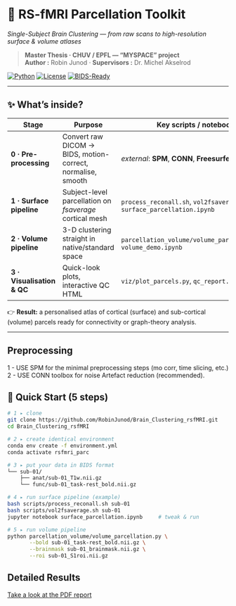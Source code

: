 # 🧠 RS-fMRI Parcellation Toolkit  
*Single-Subject Brain Clustering — from raw scans to high-resolution surface & volume atlases*

> **Master Thesis · CHUV / EPFL ― “MYSPACE” project**  
> **Author :** Robin Junod  ·  **Supervisors :** Dr. Michel Akselrod 

[![Python](https://img.shields.io/badge/python-3.10%2B-blue.svg)](https://www.python.org/) 
[![License](https://img.shields.io/badge/license-MIT-green)](LICENSE) 
[![BIDS-Ready](https://img.shields.io/badge/BIDS-compatible-yes-orange)](https://bids.neuroimaging.io/)

---

## ✨ What’s inside?

| Stage | Purpose | Key scripts / notebooks |
|-------|---------|-------------------------|
| **0 · Pre-processing** | Convert raw DICOM → BIDS, motion-correct, normalise, smooth | *external*: **SPM**, **CONN**, **Freesurfer** |
| **1 · Surface pipeline** | Subject-level parcellation on *fsaverage* cortical mesh | `process_reconall.sh`, `vol2fsaverage.sh`, `surface_parcellation.ipynb` |
| **2 · Volume pipeline** | 3-D clustering straight in native/standard space | `parcellation_volume/volume_parcellation.py`, `volume_demo.ipynb` |
| **3 · Visualisation & QC** | Quick-look plots, interactive QC HTML | `viz/plot_parcels.py`, `qc_report.ipynb` |

👉 **Result:** a personalised atlas of cortical (surface) and sub-cortical (volume) parcels ready for connectivity or graph-theory analysis.

---
## Preprocessing

1 - USE SPM for the minimal preprocessing steps (mo corr, time slicing, etc.)
2 - USE CONN toolbox for noise Artefact reduction (recommended).

## 🏁 Quick Start (5 steps)

```bash
# 1 ▸ clone
git clone https://github.com/RobinJunod/Brain_Clustering_rsfMRI.git
cd Brain_Clustering_rsfMRI

# 2 ▸ create identical environment
conda env create -f environment.yml
conda activate rsfmri_parc

# 3 ▸ put your data in BIDS format
└── sub-01/
    ├── anat/sub-01_T1w.nii.gz
    └── func/sub-01_task-rest_bold.nii.gz

# 4 ▸ run surface pipeline (example)
bash scripts/process_reconall.sh sub-01
bash scripts/vol2fsaverage.sh sub-01
jupyter notebook surface_parcellation.ipynb     # tweak & run

# 5 ▸ run volume pipeline
python parcellation_volume/volume_parcellation.py \
       --bold sub-01_task-rest_bold.nii.gz \
       --brainmask sub-01_brainmask.nii.gz \
       --roi sub-01_S1roi.nii.gz
```

## Detailed Results
[Take a look at the PDF report](results/EPFL_Master_Thesis.pdf)


